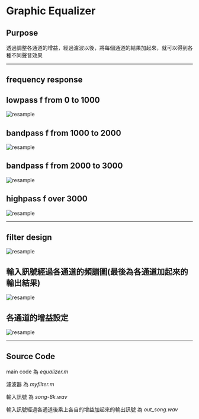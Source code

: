 Graphic Equalizer
======
Purpose
--

透過調整各通道的增益，經過濾波以後，將每個通道的結果加起來，就可以得到各種不同聲音效果
*****************************************************************************************
frequency response
--

lowpass f from 0 to 1000
 --
 
   ![resample](https://github.com/DigitalSignalProcessingNTUT2018/lab-5-graphic-equalizer-106360241/blob/master/lowpass.PNG)
 
 bandpass f from 1000 to 2000
 --
 
  ![resample](https://github.com/DigitalSignalProcessingNTUT2018/lab-5-graphic-equalizer-106360241/blob/master/bandpass1.PNG)

bandpass f from 2000 to 3000
 --
 
  ![resample](https://github.com/DigitalSignalProcessingNTUT2018/lab-5-graphic-equalizer-106360241/blob/master/bandpass2.PNG)
  
 highpass f over 3000
 --
  
  ![resample](https://github.com/DigitalSignalProcessingNTUT2018/lab-5-graphic-equalizer-106360241/blob/master/highpass.PNG)

*****************************************
filter design
--

  ![resample](https://github.com/DigitalSignalProcessingNTUT2018/lab-5-graphic-equalizer-106360241/blob/master/%E6%BF%BE%E6%B3%A2%E5%99%A8%E8%A8%AD%E8%A8%88.PNG)

輸入訊號經過各通道的頻譜圖(最後為各通道加起來的輸出結果)
--

  ![resample](https://github.com/DigitalSignalProcessingNTUT2018/lab-5-graphic-equalizer-106360241/blob/master/%E9%A0%BB%E8%AD%9C%E5%9C%96.PNG)
  
 各通道的增益設定
 --
 
  ![resample](https://github.com/DigitalSignalProcessingNTUT2018/lab-5-graphic-equalizer-106360241/blob/master/%E5%80%8B%E9%80%9A%E9%81%93%E5%A2%9E%E7%9B%8A.PNG)
  

 
*******************************************************************************************

Source Code
--

main code 為 *equalizer.m*

濾波器 為 *myfilter.m*

輸入訊號 為 *song-8k.wav*

輸入訊號經過各通道後乘上各自的增益加起來的輸出訊號 為 *out_song.wav*
 


